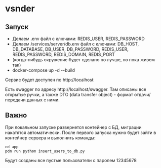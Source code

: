 # vsnder

## Запуск
- Делаем .env файл с ключами: REDIS_USER, REDIS_PASSWORD
- Делаем /services/server/db.env файл с ключами: DB_HOST, DB_DATABASE, DB_USER, DB_PASSWORD, REDIS_USER, REDIS_PASSWORD, REDIS_DOMAIN, REDIS_PORT
- (когда-нибудь окружение будет сделано по лучше, но пока живем так)
- docker-compose up -d --build

Сервис будет доступен по http://localhost

Есть swagger по адресу http://localhost/swagger. Там описаны все открытые ручки, а также DTO (data transfer object) - формат отдачи/передачи данных с ними.

## Важно
При локальном запуске развернется контейнер с БД, миграции накатятся автоматически. После первого запуска нужно будет зайти в контейнер сервера и выполнить команды:
```
cd app
pdm run python insert_users_to_db.py
```
Будут созданы все пустые пользователи с паролем 12345678
